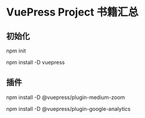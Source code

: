# VuePress Project 书籍汇总

## 初始化

npm init

npm install -D vuepress

## 插件

npm install -D @vuepress/plugin-medium-zoom

 npm install -D @vuepress/plugin-google-analytics
